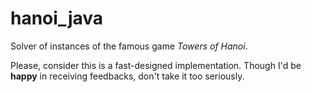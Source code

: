 hanoi_java
==========

Solver of instances of the famous game _Towers of Hanoi_.

Please, consider this is a fast-designed implementation.
Though I'd be **happy** in receiving feedbacks, don't take it too seriously.
